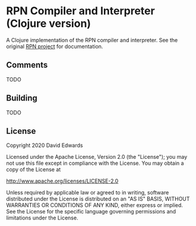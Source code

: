 # RPN Compiler and Interpreter (Clojure version)

A Clojure implementation of the RPN compiler and interpreter. See the original [RPN project](https://github.com/davidledwards/rpn) for documentation.

## Comments

TODO

## Building

TODO

## License

Copyright 2020 David Edwards

Licensed under the Apache License, Version 2.0 (the "License"); you may not use this file except in compliance with the License. You may obtain a copy of the License at

<http://www.apache.org/licenses/LICENSE-2.0>

Unless required by applicable law or agreed to in writing, software distributed under the License is distributed on an "AS IS" BASIS, WITHOUT WARRANTIES OR CONDITIONS OF ANY KIND, either express or implied. See the License for the specific language governing permissions and limitations under the License.
